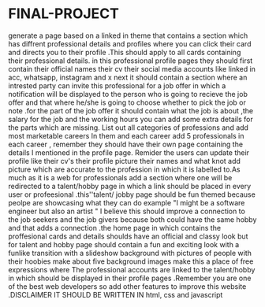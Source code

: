 # FINAL-PROJECT

generate a  page based on a linked in theme that contains a section which has diffrent professional details and profiles where you can click their card and directs you to their profile .This should apply to all  cards containing their professional details. in this professional profile pages they should first contain their official names their cv  their social media accounts like linked in acc, whatsapp, instagram  and  x next it should contain a section where an intrested party can invite this professional for a job offer in which a notification will be displayed to the person who is going to recieve the job offer and that where he/she is going to choose whether to pick the job or note .for the part of the job offer it should contain what the job is about ,the salary for the job and  the working hours you can add  some  extra details for the parts which are missing. List out all categories of professions and add most marketable careers In them  and each career add 5 professionals in each career , remember they should have their own page containing the details I mentioned in the profile page. Remider the users can update their profile like their cv's their profile picture their names and what knot add picture which are accurate to the profession in which it is labelled to.As much as it is a web for professionals add a section where one will be redirected to a talent/hobby page in which a link should be placed in every user or profeesional .this''talent/ jobby page should be fun themed because peolpe are showcasing what they can do example 
"I might be a software engineer but also  an artist " I believe this should improve a connection to the job seekers and the job givers because both could have the same hobby and that adds a connection .the home page in which contains the proffesional cards and details shoulds have an official and classy look but for talent and hobby page should contain a fun and exciting look with a funlike transition with a slideshow background with pictures of people with their hoobies make about five background images  make this a place of free expressions where The professional accounts are linked to the talent/hobby in which should be displayed in their profile pages .Remember you are one of the best web developers so add other features to improve this website .DISCLAIMER  IT SHOULD BE WRITTEN IN html, css and javascript



